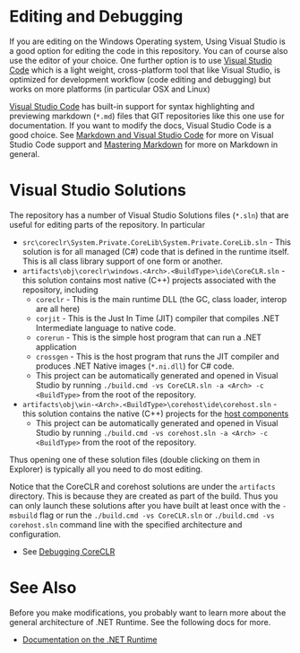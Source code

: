 
# Editing and Debugging

If you are editing on the Windows Operating system, Using Visual Studio is a good option for editing
the code in this repository.    You can of course also use the editor of your choice.   One further option
is to use [Visual Studio Code](https://code.visualstudio.com/) which is a light weight, cross-platform tool that like
Visual Studio, is optimized for development workflow (code editing and debugging) but works on more platforms
(in particular OSX and Linux)

[Visual Studio Code](https://code.visualstudio.com/) has built-in support for syntax highlighting and previewing
markdown (`*.md`) files that GIT repositories like this one use for documentation.   If you want to modify
the docs, Visual Studio Code is a good choice.  See [Markdown and Visual Studio Code](https://code.visualstudio.com/Docs/languages/markdown)
for more on Visual Studio Code support and [Mastering Markdown](https://guides.github.com/features/mastering-markdown/) for
more on Markdown in general.

# Visual Studio Solutions

The repository has a number of Visual Studio Solutions files (`*.sln`) that are useful for editing parts of the repository. In particular

   * `src\coreclr\System.Private.CoreLib\System.Private.CoreLib.sln` - This solution is for all managed (C#) code that is defined
   in the runtime itself.   This is all class library support of one form or another.
   * `artifacts\obj\coreclr\windows.<Arch>.<BuildType>\ide\CoreCLR.sln` - this solution contains most native (C++) projects
   associated with the repository, including
     * `coreclr` - This is the main runtime DLL (the GC, class loader, interop are all here)
     * `corjit` - This is the Just In Time (JIT) compiler that compiles .NET Intermediate language to native code.
     * `corerun` - This is the simple host program that can run a .NET application
     * `crossgen` - This is the host program that runs the JIT compiler and produces .NET Native images (`*.ni.dll`)
     for C# code.
     * This project can be automatically generated and opened in Visual Studio by running `./build.cmd -vs CoreCLR.sln -a <Arch> -c <BuildType>` from the root of the repository.
   * `artifacts\obj\win-<Arch>.<BuildType>\corehost\ide\corehost.sln` - this solution contains the native (C++) projects for the [host components](../design/features/host-components)
     * This project can be automatically generated and opened in Visual Studio by running `./build.cmd -vs corehost.sln -a <Arch> -c <BuildType>` from the root of the repository.

Thus opening one of these solution files (double clicking on them in Explorer) is typically all you need
to do most editing.

Notice that the CoreCLR and corehost solutions are under the `artifacts` directory.  This is because they are created as part of the build.
Thus you can only launch these solutions after you have built at least once with the `-msbuild` flag or run the `./build.cmd -vs CoreCLR.sln` or `./build.cmd -vs corehost.sln` command line with the specified architecture and configuration.

* See [Debugging CoreCLR](debugging/coreclr/debugging.md)

# See Also

Before you make modifications, you probably want to learn more about the general architecture of .NET Runtime.
See the following docs for more.

 * [Documentation on the .NET Runtime](../README.md)
